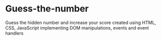 # Guess-the-number
Guess the hidden number and increase your score
created using HTML, CSS, JavaScript implementing DOM manipulations, events and event handlers
